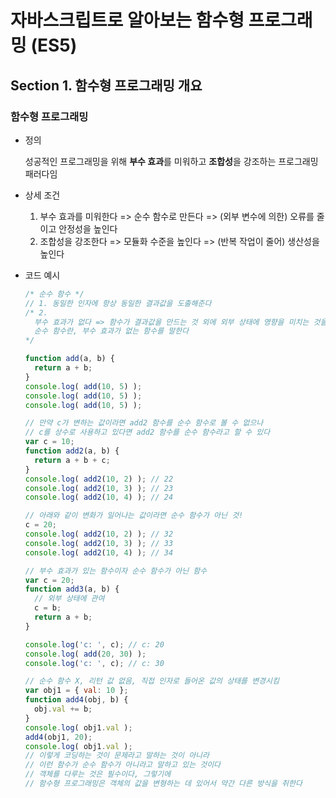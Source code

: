 # 자바스크립트로 알아보는 함수형 프로그래밍 (ES5)

## Section 1. 함수형 프로그래밍 개요

### 함수형 프로그래밍

* 정의

  성공적인 프로그래밍을 위해 **부수 효과**를 미워하고 **조합성**을 강조하는 프로그래밍 패러다임

* 상세 조건

  1. 부수 효과를 미워한다 => 순수 함수로 만든다 => (외부 변수에 의한) 오류를 줄이고 안정성을 높인다
  2. 조합성을 강조한다 => 모듈화 수준을 높인다 => (반복 작업이 줄어) 생산성을 높인다

* 코드 예시

  ```js
  /* 순수 함수 */
  // 1. 동일한 인자에 항상 동일한 결과값을 도출해준다
  /* 2. 
  	부수 효과가 없다 => 함수가 결과값을 만드는 것 외에 외부 상태에 영향을 미치는 것을 부수 효과라 한다
  	순수 함수란, 부수 효과가 없는 함수를 말한다
  */
  
  function add(a, b) {
    return a + b;
  }
  console.log( add(10, 5) );
  console.log( add(10, 5) );
  console.log( add(10, 5) );
  
  // 만약 c가 변하는 값이라면 add2 함수를 순수 함수로 볼 수 없으나
  // c를 상수로 사용하고 있다면 add2 함수를 순수 함수라고 할 수 있다
  var c = 10;
  function add2(a, b) {
    return a + b + c;
  }
  console.log( add2(10, 2) ); // 22
  console.log( add2(10, 3) ); // 23
  console.log( add2(10, 4) ); // 24
  
  // 아래와 같이 변화가 일어나는 값이라면 순수 함수가 아닌 것!
  c = 20;
  console.log( add2(10, 2) ); // 32
  console.log( add2(10, 3) ); // 33
  console.log( add2(10, 4) ); // 34
  
  // 부수 효과가 있는 함수이자 순수 함수가 아닌 함수
  var c = 20;
  function add3(a, b) {
    // 외부 상태에 관여
    c = b;
    return a + b;
  }
  
  console.log('c: ', c); // c: 20
  console.log( add(20, 30) );
  console.log('c: ', c); // c: 30
  
  // 순수 함수 X, 리턴 값 없음, 직접 인자로 들어온 값의 상태를 변경시킴
  var obj1 = { val: 10 };
  function add4(obj, b) {
    obj.val += b;
  }
  console.log( obj1.val );
  add4(obj1, 20);
  console.log( obj1.val );
  // 이렇게 코딩하는 것이 문제라고 말하는 것이 아니라
  // 이런 함수가 순수 함수가 아니라고 말하고 있는 것이다
  // 객체를 다루는 것은 필수이다, 그렇기에 
  // 함수형 프로그래밍은 객체의 값을 변형하는 데 있어서 약간 다른 방식을 취한다
  ```

  

